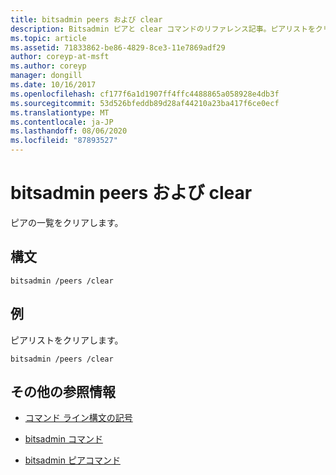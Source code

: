 ```yaml
---
title: bitsadmin peers および clear
description: Bitsadmin ピアと clear コマンドのリファレンス記事。ピアリストをクリアします。
ms.topic: article
ms.assetid: 71833862-be86-4829-8ce3-11e7869adf29
author: coreyp-at-msft
ms.author: coreyp
manager: dongill
ms.date: 10/16/2017
ms.openlocfilehash: cf177f6a1d1907ff4ffc4488865a058928e4db3f
ms.sourcegitcommit: 53d526bfeddb89d28af44210a23ba417f6ce0ecf
ms.translationtype: MT
ms.contentlocale: ja-JP
ms.lasthandoff: 08/06/2020
ms.locfileid: "87893527"
---
```

# <a name="bitsadmin-peers-and-clear"></a>bitsadmin peers および clear

ピアの一覧をクリアします。

## <a name="syntax"></a>構文

```
bitsadmin /peers /clear
```

## <a name="examples"></a>例

ピアリストをクリアします。

```
bitsadmin /peers /clear
```

## <a name="additional-references"></a>その他の参照情報

- [コマンド ライン構文の記号](command-line-syntax-key.md)

- [bitsadmin コマンド](bitsadmin.md)

- [bitsadmin ピアコマンド](bitsadmin-peers.md)
